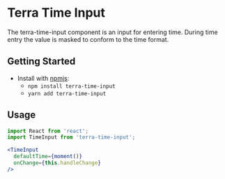# Terra Time Input

The terra-time-input component is an input for entering time. During time entry the value is masked to conform to the time format.

## Getting Started

- Install with [npmjs](https://www.npmjs.com):
  - `npm install terra-time-input`
  - `yarn add terra-time-input`

## Usage

```jsx
import React from 'react';
import TimeInput from 'terra-time-input';

<TimeInput 
  defaultTime={moment()}
  onChange={this.handleChange}
/>
```
